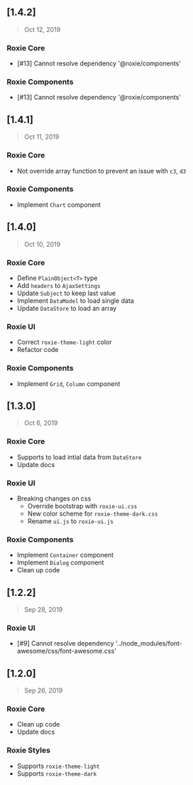 ## [1.4.2]
> Oct 12, 2019

### Roxie Core

* [#13] Cannot resolve dependency '@roxie/components'

### Roxie Components

* [#13] Cannot resolve dependency '@roxie/components'

## [1.4.1]
> Oct 11, 2019

### Roxie Core

* Not override array function to prevent an issue with `c3`, `d3`

### Roxie Components

* Implement `Chart` component

## [1.4.0]
> Oct 10, 2019

### Roxie Core

* Define `PlainObject<T>` type
* Add `headers` to `AjaxSettings`
* Update `Subject` to keep last value
* Implement `DataModel` to load single data
* Update `DataStore` to load an array

### Roxie UI

* Correct `roxie-theme-light` color
* Refactor code

### Roxie Components

* Implement `Grid`, `Column` component

## [1.3.0]
> Oct 6, 2019

### Roxie Core

* Supports to load intial data from `DataStore`
* Update docs

### Roxie UI

* Breaking changes on css
  * Override bootstrap with `roxie-ui.css`
  * New color scheme for `roxie-theme-dark.css`
  * Rename `ui.js` to `roxie-ui.js`

### Roxie Components

* Implement `Container` component
* Implement `Dialog` component
* Clean up code

## [1.2.2]
> Sep 28, 2019

### Roxie UI

* [#9] Cannot resolve dependency '../node_modules/font-awesome/css/font-awesome.css'

## [1.2.0]
> Sep 26, 2019

### Roxie Core

* Clean up code
* Update docs

### Roxie Styles

* Supports `roxie-theme-light`
* Supports `roxie-theme-dark`